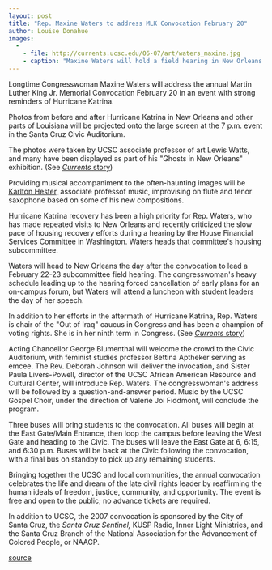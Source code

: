 ```yaml
---
layout: post
title: "Rep. Maxine Waters to address MLK Convocation February 20"
author: Louise Donahue
images:
  -
    - file: http://currents.ucsc.edu/06-07/art/waters_maxine.jpg
    - caption: "Maxine Waters will hold a field hearing in New Orleans on post-Katrina housing issues."
---
```


Longtime Congresswoman Maxine Waters will address the annual Martin Luther King Jr. Memorial Convocation February 20 in an event with strong reminders of Hurricane Katrina.

Photos from before and after Hurricane Katrina in New Orleans and other parts of Louisiana will be projected onto the large screen at the 7 p.m. event in the Santa Cruz Civic Auditorium.

The photos were taken by UCSC associate professor of art Lewis Watts, and many have been displayed as part of his "Ghosts in New Orleans" exhibition. (See [_Currents_ story][1])

Providing musical accompaniment to the often-haunting images will be [Karlton Hester,][2] associate professof music, improvising on flute and tenor saxophone based on some of his new compositions.

Hurricane Katrina recovery has been a high priority for Rep. Waters, who has made repeated visits to New Orleans and recently criticized the slow pace of housing recovery efforts during a hearing by the House Financial Services Committee in Washington. Waters heads that committee's housing subcommittee.

Waters will head to New Orleans the day after the convocation to lead a February 22-23 subcommittee field hearing. The congresswoman's heavy schedule leading up to the hearing forced cancellation of early plans for an on-campus forum, but Waters will attend a luncheon with student leaders the day of her speech.

In addition to her efforts in the aftermath of Hurricane Katrina, Rep. Waters is chair of the "Out of Iraq" caucus in Congress and has been a champion of voting rights. She is in her ninth term in Congress. (See [_Currents_ story][3])

Acting Chancellor George Blumenthal will welcome the crowd to the Civic Auditorium, with feminist studies professor Bettina Aptheker serving as emcee. The Rev. Deborah Johnson will deliver the invocation, and Sister Paula Livers-Powell, director of the UCSC African American Resource and Cultural Center, will introduce Rep. Waters. The congresswoman's address will be followed by a question-and-answer period. Music by the UCSC Gospel Choir, under the direction of Valerie Joi Fiddmont, will conclude the program.

Three buses will bring students to the convocation. All buses will begin at the East Gate/Main Entrance, then loop the campus before leaving the West Gate and heading to the Civic. The buses will leave the East Gate at 6, 6:15, and 6:30 p.m. Buses will be back at the Civic following the convocation, with a final bus on standby to pick up any remaining students.

Bringing together the UCSC and local communities, the annual convocation celebrates the life and dream of the late civil rights leader by reaffirming the human ideals of freedom, justice, community, and opportunity. The event is free and open to the public; no advance tickets are required.

In addition to UCSC, the 2007 convocation is sponsored by the City of Santa Cruz, the _Santa Cruz Sentinel,_ KUSP Radio, Inner Light Ministries, and the Santa Cruz Branch of the National Association for the Advancement of Colored People, or NAACP.

  

[1]: http://currents.ucsc.edu/05-06/11-14/watts.asp
[2]: http://arts.ucsc.edu/faculty/Hester/
[3]: http://currents.ucsc.edu/06-07/01-15/convocation.asp

[source](http://www1.ucsc.edu/currents/06-07/02-12/convocation.asp "Permalink to convocation")
